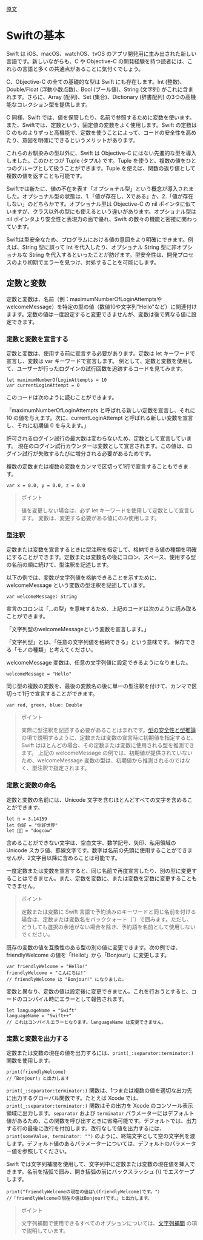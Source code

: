 [原文](https://docs.swift.org/swift-book/LanguageGuide/TheBasics.html)

# Swiftの基本

Swift は iOS、macOS、watchOS、tvOS のアプリ開発用に生み出された新しい言語です。新しいながらも、C や Objective-C の開発経験を持つ読者には、これらの言語と多くの共通点があることに気付くでしょう。

C、Objective-C の全ての基礎的な型は Swift にも存在します。Int (整数)、Double/Float (浮動小数点数)、Bool (ブール値)、String (文字列) がこれに含まれます。さらに、Array (配列)、Set (集合)、Dictionary (辞書配列) の3つの高機能なコレクション型を提供します。

C 同様、Swift では、値を保管したり、名前で参照するために変数を使います。また、Swiftでは、定数という、固定値の変数をよく使用します。Swift の定数は C のものよりずっと高機能で、定数を使うことによって、コードの安全性を高めたり、意図を明確にできるというメリットがあります。

これらのお馴染みの型以外に、Swift は Objective-C にはない先進的な型を導入しました。このひとつが Tuple (タプル) です。Tuple を使うと、複数の値をひとつのグループとして扱うことができます。Tuple を使えば、関数の返り値として複数の値を返すことも可能です。

Swiftでは新たに、値の不在を表す「オプショナル型」という概念が導入されました。オプショナル型の状態は、1.「値が存在し、Xである」か、2.「値が存在しない」のどちらかです。オプショナル型は Objective-C の nil ポインタに似ていますが、クラス以外の型にも使えるという違いがあります。オプショナル型は nil ポインタより安全性と表現力の面で優れ、Swift の数々の機能と密接に関わっています。

Swiftは型安全なため、プログラムにおける値の意図をより明確にできます。例えば、String 型に誤って Int を代入したり、オプショナル String 型に非オプショナルな String を代入するといったことが防げます。型安全性は、開発プロセスのより初期でエラーを見つけ、対処することを可能にします。

## 定数と変数

定数と変数は、名前（例：maximumNumberOfLoginAttemptsやwelcomeMessage）を特定の型の値（数値10や文字列"Hello"など）に関連付けまます。定数の値は一度設定すると変更できませんが、変数は後で異なる値に設定できます。

### 定数と変数を宣言する

定数と変数は、使用する前に宣言する必要があります。定数は let キーワードで宣言し、変数は var キーワードで宣言します。 例として、定数と変数を使用して、ユーザーが行ったログインの試行回数を追跡するコードを見てみます。

```
let maximumNumberOfLoginAttempts = 10
var currentLoginAttempt = 0
```

このコードは次のように読むことができます。

「maximumNumberOfLoginAttempts と呼ばれる新しい定数を宣言し、それに 10 の値を与えます。次に、currentLoginAttempt と呼ばれる新しい変数を宣言し、それに初期値 0 を与えます。」

許可されるログイン試行の最大数は変わらないため、定数として宣言しています。 現在のログイン試行カウンターは変数として宣言されます。この値は、ログイン試行が失敗するたびに増分される必要があるためです。

複数の定数または複数の変数をカンマで区切って1行で宣言することもできます。

```
var x = 0.0, y = 0.0, z = 0.0
```

> ポイント
>
> 値を変更しない場合は、必ず let キーワードを使用して定数として宣言します。 変数は、変更する必要がある値にのみ使用します。

### 型注釈

定数または変数を宣言するときに型注釈を指定して、格納できる値の種類を明確にすることができます。定数または変数名の後にコロン、スペース、使用する型の名前の順に続けて、型注釈を記述します。

以下の例では、変数が文字列値を格納できることを示すために、welcomeMessage という変数の型注釈を記述しています。

```
var welcomeMessage: String
```

宣言のコロンは「…の型」を意味するため、上記のコードは次のように読み取ることができます。

「文字列型のwelcomeMessageという変数を宣言します。」

「文字列型」とは、「任意の文字列値を格納できる」という意味です。 保存できる「モノの種類」と考えてください。

welcomeMessage 変数は、任意の文字列値に設定できるようになりました。

```
welcomeMessage = "Hello"
```

同じ型の複数の変数を、最後の変数名の後に単一の型注釈を付けて、カンマで区切って1行で宣言することができます。

```
var red, green, blue: Double
```

> ポイント
>
> 実際に型注釈を記述する必要があることはまれです。[型の安全性と型推論]() の項で説明するように、定数または変数の宣言時に初期値を指定すると、Swift はほとんどの場合、その定数または変数に使用される型を推測できます。 上記の welcomeMessage の例では、初期値が提供されていないため、welcomeMessage 変数の型は、初期値から推測されるのではなく、型注釈で指定されます。

### 定数と変数の命名

定数と変数の名前には、Unicode 文字を含むほとんどすべての文字を含めることができます。

```
let π = 3.14159
let 你好 = "你好世界"
let 🐶🐮 = "dogcow"
```

含めることができない文字は、空白文字、数学記号、矢印、私用領域の Unicode スカラ値、罫線文字です。数字は名前の先頭に使用することができませんが、2文字目以降に含めることは可能です。

一度定数または変数を宣言すると、同じ名前で再度宣言したり、別の型に変更することはできません。また、定数を変数に、または変数を定数に変更することもできません。

> ポイント
>
> 定数または変数に Swift 言語で予約済みのキーワードと同じ名前を付ける場合は、定数または変数名をバッククォート（`）で囲みます。ただし、どうしても選択の余地がない場合を除き、予約語を名前として使用しないでください。

既存の変数の値を互換性のある型の別の値に変更できます。次の例では、friendlyWelcome の値を「Hello!」から「Bonjour!」に変更します。

```
var friendlyWelcome = "Hello!"
friendlyWelcome = "こんにちは!"
// friendlyWelcome は "Bonjour!" になりました。
```

変数と異なり、定数の値は設定後に変更できません。これを行おうとすると、コードのコンパイル時にエラーとして報告されます。

```
let languageName = "Swift"
languageName = "Swift++"
// これはコンパイルエラーとなります。languageName は変更できません。
```

### 定数と変数を出力する

定数または変数の現在の値を出力するには、`print(_:separator:terminator:)` 関数を使用します。

```
print(friendlyWelcome)
//「Bonjour!」と出力します
```

`print(_:separator:terminator:)` 関数は、1つまたは複数の値を適切な出力先に出力するグローバル関数です。たとえば Xcode では、 `print(_:separator:terminator:)` 関数はその出力を Xcode のコンソール表示領域に出力します。`separator` および `terminator` パラメーターにはデフォルト値があるため、この関数を呼び出すときに省略可能です。デフォルトでは、出力する行の最後に改行を付加します。改行なしで値を出力するには、`print(someValue, terminator: "")` のように、終端文字として空の文字列を渡します。デフォルト値のあるパラメーターについては、デフォルトのパラメーター値を参照してください。

Swift では文字列補間を使用して、文字列中に定数または変数の現在値を挿入できます。名前を括弧で囲み、開き括弧の前にバックスラッシュ (\\) でエスケープします。

```
print("friendlyWelcomeの現在の値は\(friendlyWelcome)です。"）
//「friendlyWelcomeの現在の値はBonjour!です。」と出力します。
```

> ポイント
>
> 文字列補間で使用できるすべてのオプションについては、[文字列補間]() の項で説明しています。
